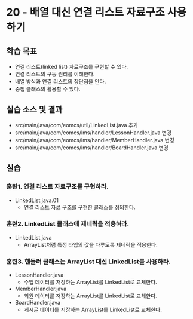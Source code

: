# 20 - 배열 대신 연결 리스트 자료구조 사용하기

## 학습 목표

- 연결 리스트(linked list) 자료구조를 구현할 수 있다.
- 연결 리스트의 구동 원리를 이해한다.
- 배열 방식과 연결 리스트의 장단점을 안다.
- 중첩 클래스의 활용할 수 있다.

## 실습 소스 및 결과

- src/main/java/com/eomcs/util/LinkedList.java 추가
- src/main/java/com/eomcs/lms/handler/LessonHandler.java 변경
- src/main/java/com/eomcs/lms/handler/MemberHandler.java 변경
- src/main/java/com/eomcs/lms/handler/BoardHandler.java 변경

## 실습

### 훈련1. 연결 리스트 자료구조를 구현하라.

- LinkedList.java.01
    - 연결 리스트 자료 구조를 구현한 클래스를 정의한다.


### 훈련2. LinkedList 클래스에 제네릭을 적용하라.

- LinkedList.java
    - ArrayList처럼 특정 타입의 값을 다루도록 제네릭을 적용한다.


### 훈련3. 핸들러 클래스는 ArrayList 대신 LinkedList를 사용하라.

- LessonHandler.java
    - 수업 데이터를 저장하는 ArrayList를 LinkedList로 교체한다.
- MemberHandler.java
    - 회원 데이터를 저장하는 ArrayList를 LinkedList로 교체한다.
- BoardHandler.java
    - 게시글 데이터를 저장하는 ArrayList를 LinkedList로 교체한다.